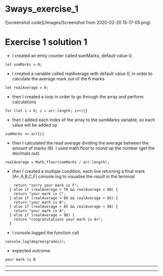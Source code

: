 # 3ways_exercise_1

![screenshot code](/images/Screenshot from 2020-02-20 15-17-05.png)

# Exercise 1 solution 1

* I created an emty counter called sumMarks, default value 0;

```let sumMarks = 0; ```

* I created a variable called realAverage with default value 0, in order to calculate the average mark out of the 6 marks

``` let realAverage = 0; ```

* then I created a loop in order to go through the array and perform calculations

``` for (let i = 0; i < arr.length; i++){} ```

* then I added each index of the array to the sumMarks variable, so each value will be added up

``` sumMarks += arr[i] ```

* then I calculated the read average dividing the average between the amount of marks (6). I used math.floor to round up the number (get the decimals out)

``` realAverage = Math.floor(sumMarks / arr.length); ```

* then I created a multiple condition, each line returning a final mark (A+,A,B,C,F) console.log to visualise the result in the terminal

``` if (realAverage < 70) {
    return "sorry your mark is F";
  } else if (realAverage > 70 && realAverage < 80) {
    return "your mark is C";
  } else if (realAverage > 80 && realAverage < 85) {
    return "your mark is B";
  } else if (realAverage > 85 && realAverage < 90) {
    return "your mark is A";
  } else if (realAverage > 90) {
    return "congratulations your mark is A+";
  }

 ```

* I console.logged the function call

``` console.log(degree(grades)); ```

* expected outcome:

``` your mark is B  ```

***
***
